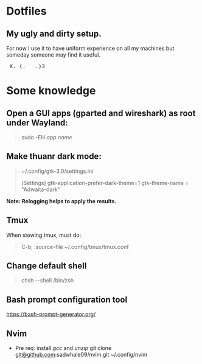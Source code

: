 # Dotfiles

## My ugly and dirty setup.
For now I use it to have uniform experience on all my machines but someday someone may find it useful.
<pre> K. (.___.)3 </pre>


# Some knowledge

## Open a GUI apps (gparted and wireshark) as root under Wayland:
> sudo -EH *app name*

## Make thuanr dark mode:
> ~/.config/gtk-3.0/settings.ini
>
> [Settings]
> gtk-application-prefer-dark-theme=1
> gtk-theme-name = "Adwaita-dark"

**Note: Relogging helps to apply the results.**

## Tmux
When stowing tmux, must do:
> C-b, :source-file ~/.config/tmux/tmux.conf


## Change default shell
> chsh --shell /bin/zsh

## Bash prompt configuration tool
https://bash-prompt-generator.org/

## Nvim
- Pre req: install *gcc* and *unzip*
git clone git@github.com:sadwhale09/nvim.git ~/.config/nvim


